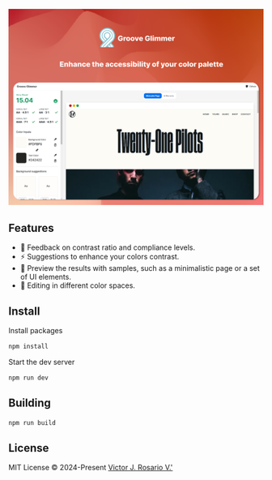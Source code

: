 ![Enhance the accessibility of your color palette](./public/og-image.png "Enhance the accessibility of your color palette")

## Features

- 🔎 Feedback on contrast ratio and compliance levels.
- ⚡️ Suggestions to enhance your colors contrast.
- 👀 Preview the results with samples, such as a minimalistic page or a set of UI elements.
- 🎨 Editing in different color spaces.

## Install

Install packages

```bash
npm install
```

Start the dev server

```bash
npm run dev
```

## Building

```bash
npm run build
```

<!-- ## Testing

```bash
# execute test suites
npm run test

# generates code coverage reports 
npm run test:coverage
``` -->

## License

MIT License © 2024-Present [Victor J. Rosario V.'](https://github.com/Victor1890)
